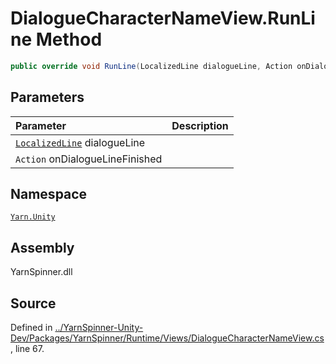 # DialogueCharacterNameView.RunLine Method


```csharp
public override void RunLine(LocalizedLine dialogueLine, Action onDialogueLineFinished)
```

## Parameters
|Parameter|Description|
|:---|:---|
|[`LocalizedLine`](/api/csharp/yarn.unity/localizedline.md) dialogueLine||
|`Action` onDialogueLineFinished||


## Namespace
[`Yarn.Unity`](/api/csharp/yarn.unity/README.md)

## Assembly
YarnSpinner.dll

## Source
Defined in [../YarnSpinner-Unity-Dev/Packages/YarnSpinner/Runtime/Views/DialogueCharacterNameView.cs](https://github.com/YarnSpinnerTool/YarnSpinner-Unity//blob/develop/Runtime/Views/DialogueCharacterNameView.cs#L67), line 67.
